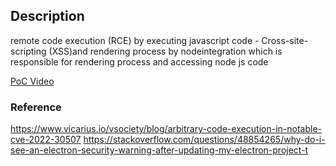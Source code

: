 
## Description

remote code execution (RCE) by executing javascript code - Cross-site-scripting (XSS)and rendering process by nodeintegration which is responsible for rendering process and accessing node js code

<a href="https://www.youtube.com/watch?v=062qqcyEjds&ab_channel=yosef0x1">PoC Video </a>

### Reference
https://www.vicarius.io/vsociety/blog/arbitrary-code-execution-in-notable-cve-2022-30507
https://stackoverflow.com/questions/48854265/why-do-i-see-an-electron-security-warning-after-updating-my-electron-project-t
